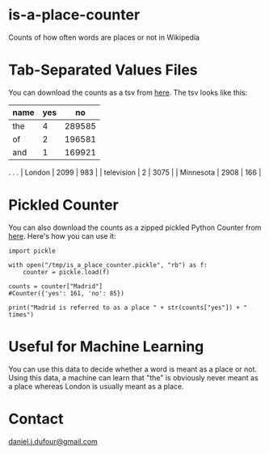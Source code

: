 # is-a-place-counter
Counts of how often words are places or not in Wikipedia

# Tab-Separated Values Files
You can download the counts as a tsv from [here](https://s3.amazonaws.com/firstdraftgis/is_a_place_counter.tsv).  The tsv looks like this:

| name        | yes | no     |
| ----------- | --- | ------ |
| the         | 4   | 289585 |
| of          | 2   | 196581 |
| and         | 1   | 169921 |
.
.
.
| London      | 2099 | 983   |
| television  | 2    | 3075  |
| Minnesota   | 2908 | 166   |


# Pickled Counter
You can also download the counts as a zipped pickled Python Counter from [here](https://s3.amazonaws.com/firstdraftgis/is_a_place_counter.pickle).  Here's how you can use it:
```
import pickle

with open("/tmp/is_a_place_counter.pickle", "rb") as f:
    counter = pickle.load(f)

counts = counter["Madrid"]
#Counter({'yes': 161, 'no': 85})

print("Madrid is referred to as a place " + str(counts["yes"]) + " times")
```

# Useful for Machine Learning
You can use this data to decide whether a word is meant as a place or not.  Using this data, a machine can learn that "the" is obviously never meant as a place whereas London is usually meant as a place.

# Contact
daniel.j.dufour@gmail.com
